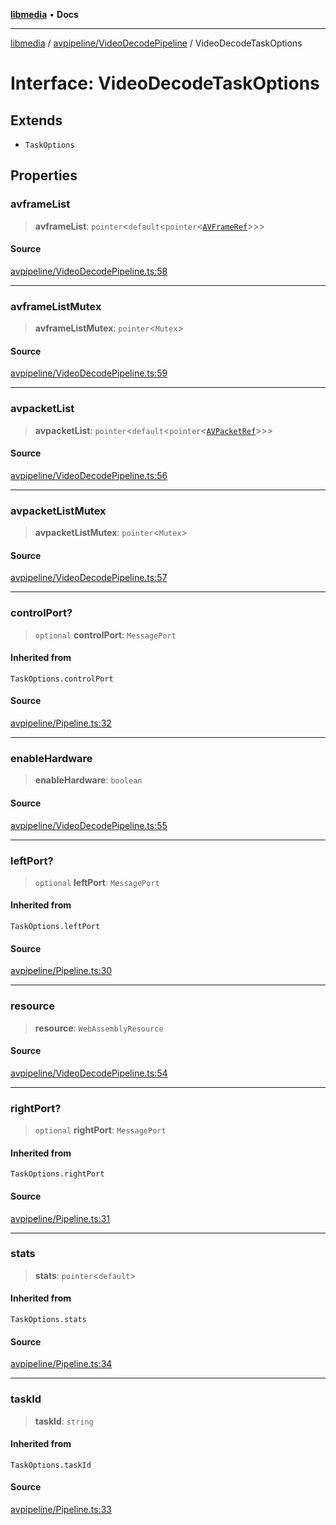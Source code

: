 [**libmedia**](../../../README.md) • **Docs**

***

[libmedia](../../../README.md) / [avpipeline/VideoDecodePipeline](../README.md) / VideoDecodeTaskOptions

# Interface: VideoDecodeTaskOptions

## Extends

- `TaskOptions`

## Properties

### avframeList

> **avframeList**: `pointer`\<`default`\<`pointer`\<[`AVFrameRef`](../../../avutil/struct/avframe/classes/AVFrameRef.md)\>\>\>

#### Source

[avpipeline/VideoDecodePipeline.ts:58](https://github.com/zhaohappy/libmedia/blob/acbbf6bd75e6ee4c968b9f441fe28c40f42f350d/src/avpipeline/VideoDecodePipeline.ts#L58)

***

### avframeListMutex

> **avframeListMutex**: `pointer`\<`Mutex`\>

#### Source

[avpipeline/VideoDecodePipeline.ts:59](https://github.com/zhaohappy/libmedia/blob/acbbf6bd75e6ee4c968b9f441fe28c40f42f350d/src/avpipeline/VideoDecodePipeline.ts#L59)

***

### avpacketList

> **avpacketList**: `pointer`\<`default`\<`pointer`\<[`AVPacketRef`](../../../avutil/struct/avpacket/classes/AVPacketRef.md)\>\>\>

#### Source

[avpipeline/VideoDecodePipeline.ts:56](https://github.com/zhaohappy/libmedia/blob/acbbf6bd75e6ee4c968b9f441fe28c40f42f350d/src/avpipeline/VideoDecodePipeline.ts#L56)

***

### avpacketListMutex

> **avpacketListMutex**: `pointer`\<`Mutex`\>

#### Source

[avpipeline/VideoDecodePipeline.ts:57](https://github.com/zhaohappy/libmedia/blob/acbbf6bd75e6ee4c968b9f441fe28c40f42f350d/src/avpipeline/VideoDecodePipeline.ts#L57)

***

### controlPort?

> `optional` **controlPort**: `MessagePort`

#### Inherited from

`TaskOptions.controlPort`

#### Source

[avpipeline/Pipeline.ts:32](https://github.com/zhaohappy/libmedia/blob/acbbf6bd75e6ee4c968b9f441fe28c40f42f350d/src/avpipeline/Pipeline.ts#L32)

***

### enableHardware

> **enableHardware**: `boolean`

#### Source

[avpipeline/VideoDecodePipeline.ts:55](https://github.com/zhaohappy/libmedia/blob/acbbf6bd75e6ee4c968b9f441fe28c40f42f350d/src/avpipeline/VideoDecodePipeline.ts#L55)

***

### leftPort?

> `optional` **leftPort**: `MessagePort`

#### Inherited from

`TaskOptions.leftPort`

#### Source

[avpipeline/Pipeline.ts:30](https://github.com/zhaohappy/libmedia/blob/acbbf6bd75e6ee4c968b9f441fe28c40f42f350d/src/avpipeline/Pipeline.ts#L30)

***

### resource

> **resource**: `WebAssemblyResource`

#### Source

[avpipeline/VideoDecodePipeline.ts:54](https://github.com/zhaohappy/libmedia/blob/acbbf6bd75e6ee4c968b9f441fe28c40f42f350d/src/avpipeline/VideoDecodePipeline.ts#L54)

***

### rightPort?

> `optional` **rightPort**: `MessagePort`

#### Inherited from

`TaskOptions.rightPort`

#### Source

[avpipeline/Pipeline.ts:31](https://github.com/zhaohappy/libmedia/blob/acbbf6bd75e6ee4c968b9f441fe28c40f42f350d/src/avpipeline/Pipeline.ts#L31)

***

### stats

> **stats**: `pointer`\<`default`\>

#### Inherited from

`TaskOptions.stats`

#### Source

[avpipeline/Pipeline.ts:34](https://github.com/zhaohappy/libmedia/blob/acbbf6bd75e6ee4c968b9f441fe28c40f42f350d/src/avpipeline/Pipeline.ts#L34)

***

### taskId

> **taskId**: `string`

#### Inherited from

`TaskOptions.taskId`

#### Source

[avpipeline/Pipeline.ts:33](https://github.com/zhaohappy/libmedia/blob/acbbf6bd75e6ee4c968b9f441fe28c40f42f350d/src/avpipeline/Pipeline.ts#L33)
